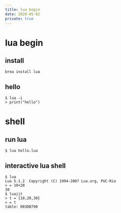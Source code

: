 ```yaml
---
title: lua begin
date: 2020-05-02
private: true
---
```

# lua begin

## install

    brea install lua

## hello

    $ lua -i
    > print("hello")

# shell
## run lua

    $ lua hello.lua

## interactive lua shell
    $ lua
    Lua 5.1.2  Copyright (C) 1994-2007 Lua.org, PUC-Rio
    > = 10+20
    30
    $ luajit
    > t = {10,20,30}
    > = t
    table: 003DB790
